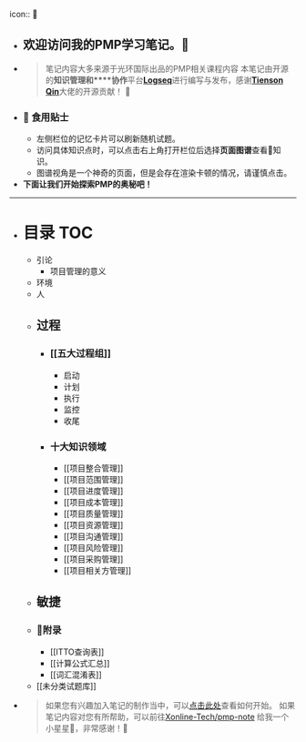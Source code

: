 icon:: 🚀

- ## 欢迎访问我的PMP学习笔记。🚀
- > 笔记内容大多来源于光环国际出品的PMP相关课程内容
  本笔记由开源的**知识管理和****协作**平台[**Logseq**](https://www.logseq.com)进行编写与发布，感谢[**Tienson Qin**](https://github.com/tiensonqin)大佬的开源贡献！ 🥰
- ### 🍔 食用贴士
	- 左侧栏位的记忆卡片可以刷新随机试题。
	- 访问具体知识点时，可以点击右上角打开栏位后选择**页面图谱**查看🔗知识。
	- 图谱视角是一个神奇的页面，但是会存在渲染卡顿的情况，请谨慎点击。
- **下面让我们开始探索PMP的奥秘吧！**
- ---
- # 目录 TOC
	- 引论
		- 项目管理的意义
	- 环境
	- 人
	- ## 过程
		- ### [[五大过程组]]
			- 启动
			- 计划
			- 执行
			- 监控
			- 收尾
		- ### 十大知识领域
			- [[项目整合管理]]
			- [[项目范围管理]]
			- [[项目进度管理]]
			- [[项目成本管理]]
			- [[项目质量管理]]
			- [[项目资源管理]]
			- [[项目沟通管理]]
			- [[项目风险管理]]
			- [[项目采购管理]]
			- [[项目相关方管理]]
	- ## 敏捷
	- ### 📖附录
		- [[ITTO查询表]]
		- [[计算公式汇总]]
		- [[词汇混淆表]]
	- [[未分类试题库]]
- > 如果您有兴趣加入笔记的制作当中，可以[点击此处](logseq://graph/pmp-note?page=%E5%8F%82%E4%B8%8E%E8%B4%A1%E7%8C%AE)查看如何开始。
  如果笔记内容对您有所帮助，可以前往[Xonline-Tech/pmp-note](https://github.com/Xonline-Tech/pmp-note) 给我一个小星星🌟，非常感谢！🙏